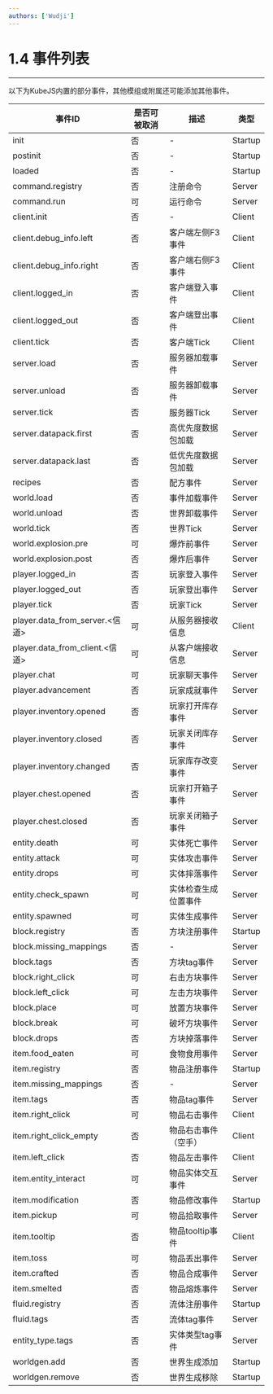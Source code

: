 ```yaml
---
authors: ['Wudji']
---
```


# 1.4 事件列表

***

以下为KubeJS内置的部分事件，其他模组或附属还可能添加其他事件。

| **事件ID**                       | **是否可被取消** | 描述          | **类型**  |
| ------------------------------ | ---------- | ----------- | ------- |
| init                           | 否          | -           | Startup |
| postinit                       | 否          | -           | Startup |
| loaded                         | 否          | -           | Startup |
| command.registry               | 否          | 注册命令        | Server  |
| command.run                    | 可          | 运行命令        | Server  |
| client.init                    | 否          | -           | Client  |
| client.debug\_info.left        | 否          | 客户端左侧F3事件   | Client  |
| client.debug\_info.right       | 否          | 客户端右侧F3事件   | Client  |
| client.logged\_in              | 否          | 客户端登入事件     | Client  |
| client.logged\_out             | 否          | 客户端登出事件     | Client  |
| client.tick                    | 否          | 客户端Tick     | Client  |
| server.load                    | 否          | 服务器加载事件     | Server  |
| server.unload                  | 否          | 服务器卸载事件     | Server  |
| server.tick                    | 否          | 服务器Tick     | Server  |
| server.datapack.first          | 否          | 高优先度数据包加载   | Server  |
| server.datapack.last           | 否          | 低优先度数据包加载   | Server  |
| recipes                        | 否          | 配方事件        | Server  |
| world.load                     | 否          | 事件加载事件      | Server  |
| world.unload                   | 否          | 世界卸载事件      | Server  |
| world.tick                     | 否          | 世界Tick      | Server  |
| world.explosion.pre            | 可          | 爆炸前事件       | Server  |
| world.explosion.post           | 否          | 爆炸后事件       | Server  |
| player.logged\_in              | 否          | 玩家登入事件      | Server  |
| player.logged\_out             | 否          | 玩家登出事件      | Server  |
| player.tick                    | 否          | 玩家Tick      | Server  |
| player.data\_from\_server.<信道> | 可          | 从服务器接收信息    | Client  |
| player.data\_from\_client.<信道> | 可          | 从客户端接收信息    | Server  |
| player.chat                    | 可          | 玩家聊天事件      | Server  |
| player.advancement             | 否          | 玩家成就事件      | Server  |
| player.inventory.opened        | 否          | 玩家打开库存事件    | Server  |
| player.inventory.closed        | 否          | 玩家关闭库存事件    | Server  |
| player.inventory.changed       | 否          | 玩家库存改变事件    | Server  |
| player.chest.opened            | 否          | 玩家打开箱子事件    | Server  |
| player.chest.closed            | 否          | 玩家关闭箱子事件    | Server  |
| entity.death                   | 可          | 实体死亡事件      | Server  |
| entity.attack                  | 可          | 实体攻击事件      | Server  |
| entity.drops                   | 可          | 实体摔落事件      | Server  |
| entity.check\_spawn            | 可          | 实体检查生成位置事件  | Server  |
| entity.spawned                 | 可          | 实体生成事件      | Server  |
| block.registry                 | 否          | 方块注册事件      | Startup |
| block.missing\_mappings        | 否          | -           | Server  |
| block.tags                     | 否          | 方块tag事件     | Server  |
| block.right\_click             | 可          | 右击方块事件      | Server  |
| block.left\_click              | 可          | 左击方块事件      | Server  |
| block.place                    | 可          | 放置方块事件      | Server  |
| block.break                    | 可          | 破坏方块事件      | Server  |
| block.drops                    | 否          | 方块掉落事件      | Server  |
| item.food\_eaten               | 可          | 食物食用事件      | Server  |
| item.registry                  | 否          | 物品注册事件      | Startup |
| item.missing\_mappings         | 否          | -           | Server  |
| item.tags                      | 否          | 物品tag事件     | Server  |
| item.right\_click              | 可          | 物品右击事件      | Client  |
| item.right\_click\_empty       | 否          | 物品右击事件（空手）  | Client  |
| item.left\_click               | 否          | 物品左击事件      | Client  |
| item.entity\_interact          | 可          | 物品实体交互事件    | Server  |
| item.modification              | 否          | 物品修改事件      | Startup |
| item.pickup                    | 可          | 物品拾取事件      | Server  |
| item.tooltip                   | 否          | 物品tooltip事件 | Client  |
| item.toss                      | 可          | 物品丢出事件      | Server  |
| item.crafted                   | 否          | 物品合成事件      | Server  |
| item.smelted                   | 否          | 物品熔炼事件      | Server  |
| fluid.registry                 | 否          | 流体注册事件      | Startup |
| fluid.tags                     | 否          | 流体tag事件     | Server  |
| entity\_type.tags              | 否          | 实体类型tag事件   | Server  |
| worldgen.add                   | 否          | 世界生成添加      | Startup |
| worldgen.remove                | 否          | 世界生成移除      | Startup |
